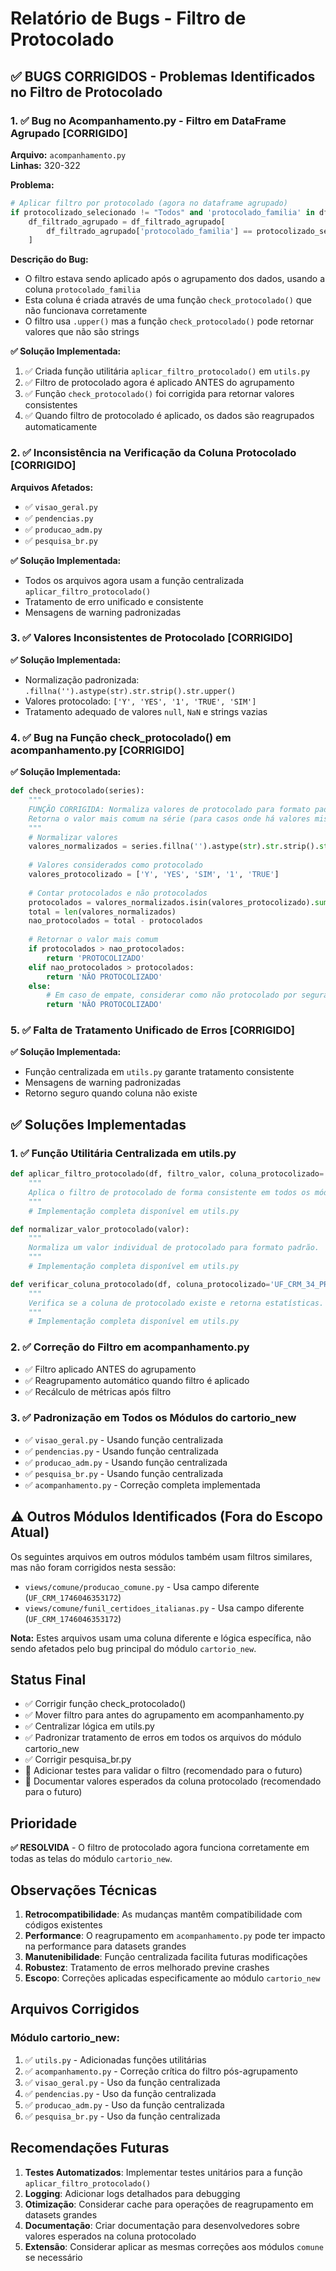 # Relatório de Bugs - Filtro de Protocolado

## ✅ BUGS CORRIGIDOS - Problemas Identificados no Filtro de Protocolado

### 1. ✅ **Bug no Acompanhamento.py - Filtro em DataFrame Agrupado** [CORRIGIDO]

**Arquivo:** `acompanhamento.py`  
**Linhas:** 320-322

**Problema:**
```python
# Aplicar filtro por protocolado (agora no dataframe agrupado)
if protocolizado_selecionado != "Todos" and 'protocolado_familia' in df_filtrado_agrupado.columns:
    df_filtrado_agrupado = df_filtrado_agrupado[
        df_filtrado_agrupado['protocolado_familia'] == protocolizado_selecionado.upper()
    ]
```

**Descrição do Bug:**
- O filtro estava sendo aplicado após o agrupamento dos dados, usando a coluna `protocolado_familia`
- Esta coluna é criada através de uma função `check_protocolado()` que não funcionava corretamente
- O filtro usa `.upper()` mas a função `check_protocolado()` pode retornar valores que não são strings

**✅ Solução Implementada:**
1. ✅ Criada função utilitária `aplicar_filtro_protocolado()` em `utils.py`
2. ✅ Filtro de protocolado agora é aplicado ANTES do agrupamento
3. ✅ Função `check_protocolado()` foi corrigida para retornar valores consistentes
4. ✅ Quando filtro de protocolado é aplicado, os dados são reagrupados automaticamente

### 2. ✅ **Inconsistência na Verificação da Coluna Protocolado** [CORRIGIDO]

**Arquivos Afetados:** 
- ✅ `visao_geral.py`
- ✅ `pendencias.py` 
- ✅ `producao_adm.py`
- ✅ `pesquisa_br.py`

**✅ Solução Implementada:**
- Todos os arquivos agora usam a função centralizada `aplicar_filtro_protocolado()`
- Tratamento de erro unificado e consistente
- Mensagens de warning padronizadas

### 3. ✅ **Valores Inconsistentes de Protocolado** [CORRIGIDO]

**✅ Solução Implementada:**
- Normalização padronizada: `.fillna('').astype(str).str.strip().str.upper()`
- Valores protocolado: `['Y', 'YES', '1', 'TRUE', 'SIM']`
- Tratamento adequado de valores `null`, `NaN` e strings vazias

### 4. ✅ **Bug na Função check_protocolado() em acompanhamento.py** [CORRIGIDO]

**✅ Solução Implementada:**
```python
def check_protocolado(series):
    """
    FUNÇÃO CORRIGIDA: Normaliza valores de protocolado para formato padrão.
    Retorna o valor mais comum na série (para casos onde há valores mistos na família).
    """
    # Normalizar valores
    valores_normalizados = series.fillna('').astype(str).str.strip().str.upper()
    
    # Valores considerados como protocolado
    valores_protocolizado = ['Y', 'YES', 'SIM', '1', 'TRUE']
    
    # Contar protocolados e não protocolados
    protocolados = valores_normalizados.isin(valores_protocolizado).sum()
    total = len(valores_normalizados)
    nao_protocolados = total - protocolados
    
    # Retornar o valor mais comum
    if protocolados > nao_protocolados:
        return 'PROTOCOLIZADO'
    elif nao_protocolados > protocolados:
        return 'NÃO PROTOCOLIZADO'
    else:
        # Em caso de empate, considerar como não protocolado por segurança
        return 'NÃO PROTOCOLIZADO'
```

### 5. ✅ **Falta de Tratamento Unificado de Erros** [CORRIGIDO]

**✅ Solução Implementada:**
- Função centralizada em `utils.py` garante tratamento consistente
- Mensagens de warning padronizadas
- Retorno seguro quando coluna não existe

## ✅ Soluções Implementadas

### 1. ✅ **Função Utilitária Centralizada em utils.py**

```python
def aplicar_filtro_protocolado(df, filtro_valor, coluna_protocolizado='UF_CRM_34_PROTOCOLIZADO'):
    """
    Aplica o filtro de protocolado de forma consistente em todos os módulos.
    """
    # Implementação completa disponível em utils.py

def normalizar_valor_protocolado(valor):
    """
    Normaliza um valor individual de protocolado para formato padrão.
    """
    # Implementação completa disponível em utils.py

def verificar_coluna_protocolado(df, coluna_protocolizado='UF_CRM_34_PROTOCOLIZADO'):
    """
    Verifica se a coluna de protocolado existe e retorna estatísticas.
    """
    # Implementação completa disponível em utils.py
```

### 2. ✅ **Correção do Filtro em acompanhamento.py**

- ✅ Filtro aplicado ANTES do agrupamento
- ✅ Reagrupamento automático quando filtro é aplicado
- ✅ Recálculo de métricas após filtro

### 3. ✅ **Padronização em Todos os Módulos do cartorio_new**

- ✅ `visao_geral.py` - Usando função centralizada
- ✅ `pendencias.py` - Usando função centralizada  
- ✅ `producao_adm.py` - Usando função centralizada
- ✅ `pesquisa_br.py` - Usando função centralizada
- ✅ `acompanhamento.py` - Correção completa implementada

## ⚠️ Outros Módulos Identificados (Fora do Escopo Atual)

Os seguintes arquivos em outros módulos também usam filtros similares, mas não foram corrigidos nesta sessão:
- `views/comune/producao_comune.py` - Usa campo diferente (`UF_CRM_1746046353172`)
- `views/comune/funil_certidoes_italianas.py` - Usa campo diferente (`UF_CRM_1746046353172`)

**Nota:** Estes arquivos usam uma coluna diferente e lógica específica, não sendo afetados pelo bug principal do módulo `cartorio_new`.

## Status Final

- ✅ Corrigir função check_protocolado() 
- ✅ Mover filtro para antes do agrupamento em acompanhamento.py
- ✅ Centralizar lógica em utils.py
- ✅ Padronizar tratamento de erros em todos os arquivos do módulo cartorio_new
- ✅ Corrigir pesquisa_br.py
- 🔄 Adicionar testes para validar o filtro (recomendado para o futuro)
- 📝 Documentar valores esperados da coluna protocolado (recomendado para o futuro)

## Prioridade

**✅ RESOLVIDA** - O filtro de protocolado agora funciona corretamente em todas as telas do módulo `cartorio_new`.

## Observações Técnicas

1. **Retrocompatibilidade**: As mudanças mantêm compatibilidade com códigos existentes
2. **Performance**: O reagrupamento em `acompanhamento.py` pode ter impacto na performance para datasets grandes
3. **Manutenibilidade**: Função centralizada facilita futuras modificações
4. **Robustez**: Tratamento de erros melhorado previne crashes
5. **Escopo**: Correções aplicadas especificamente ao módulo `cartorio_new`

## Arquivos Corrigidos

### Módulo cartorio_new:
1. ✅ `utils.py` - Adicionadas funções utilitárias
2. ✅ `acompanhamento.py` - Correção crítica do filtro pós-agrupamento
3. ✅ `visao_geral.py` - Uso da função centralizada
4. ✅ `pendencias.py` - Uso da função centralizada
5. ✅ `producao_adm.py` - Uso da função centralizada
6. ✅ `pesquisa_br.py` - Uso da função centralizada

## Recomendações Futuras

1. **Testes Automatizados**: Implementar testes unitários para a função `aplicar_filtro_protocolado()`
2. **Logging**: Adicionar logs detalhados para debugging
3. **Otimização**: Considerar cache para operações de reagrupamento em datasets grandes
4. **Documentação**: Criar documentação para desenvolvedores sobre valores esperados na coluna protocolado
5. **Extensão**: Considerar aplicar as mesmas correções aos módulos `comune` se necessário